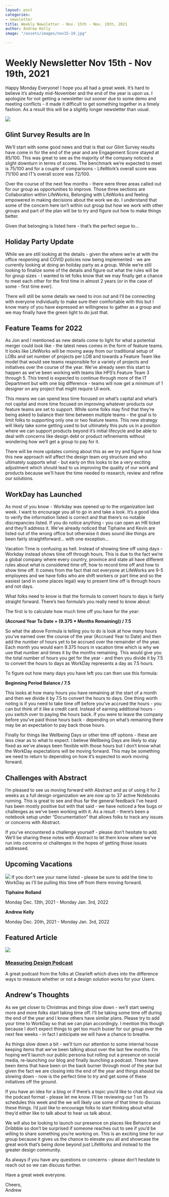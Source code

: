 ```yaml
---
layout: post
categories:
- newsletter
title: Weekly Newsletter - Nov. 15th - Nov. 19th, 2021
author: Andrew Kelly
image: "/assets/images/nov15-19.jpg"

---
```

# **Weekly Newsletter Nov 15th - Nov 19th, 2021**

Happy Monday Everyone! I hope you all had a great week. It’s hard to believe it’s already mid-November and the end of the year is upon us. I apologize for not getting a newsletter out sooner due to some demo and meeting conflicts - it made it difficult to get something together in a timely fashion. As a result this will be a slightly longer newsletter than usual.


![](/assets/images/glint-survey.jpg)

##  Glint Survey Results are In 

We’ll start with some good news and that is that our Glint Survey results have come in for the end of the year and are Engagement Score stayed at 85/100. This was great to see as the majority of the company noticed a slight downturn in terms of scores. The benchmark we’re expected to meet is 75/100 and for a couple of comparisons - LifeWork’s overall score was 71/100 and IT’s overall score was 72/100.

Over the course of the next few months - there were three areas called out for our group as opportunities to improve. Those three sections are Collaboration within LifeWorks, Belonging with LifeWorks and feeling empowered in making decisions about the work we do. I understand that some of the concern here isn’t within out group but how we work with other groups and part of the plan will be to try and figure out how to make things better.

Given that belonging is listed here - that’s the perfect segue to…

## Holiday Party Update 

While we are still looking at the details - given the where we’re at with the office reopening and COVID policies now being implemented - we are currently looking at doing an holiday party as a group. While we’re still looking to finalize some of the details and figure out what the rules will be for group sizes - I wanted to let folks know that we may finally get a chance to meet each other for the first time in almost 2 years (or in the case of some - first time ever).

There will still be some details we need to iron out and I’ll be connecting with everyone individually to make sure their comfortable with this but I know many of you have expressed an willingness to gather as a group and we may finally have the green light to do just that.

## Feature Teams for 2022

As Jon and I mentioned as new details come to light for what a potential merger could look like - the latest news comes in the form of feature teams. It looks like LifeWorks will be moving away from our traditional setup of LOBs and set number of projects per LOB and towards a Feature Team like model that would see teams responsible for a variety of projects and initiatives over the course of the year. We’ve already seen this start to happen as we’ve been working with teams like HPS’s Feature Team 3 through 5. This trend is expected to continue through more of the IT Department but with one big difference - teams will now get a minimum of 1 designer on any project that might require UI work.

This means we can spend less time focused on what’s capital and what’s not capital and more time focused on improving whatever products our feature teams are set to support. While some folks may find that they’re being asked to balance their time between multiple teams - the goal is to limit folks to supporting only one or two feature teams. This new strategy will likely take some getting used to but ultimately this puts us in a position where we can support products beyond it’s initial lifecycle and be able to deal with concerns like design debt or product refinements without wondering how we’ll get a group to pay for it.

There will be more updates coming about this as we try and figure out how this new approach will affect the design team org structure and who ultimately supports what - but early on this looks to be a very exciting adjustment which should lead to us improving the quality of our work and products because we’ll have the time needed to research, review and refine our solutions.

## WorkDay has Launched

As most of you know - Workday was opened up to the organization last week. I want to encourage you all to go in and take a look. It’s a good idea to verify the information listed is correct and that there’s no notable discrepancies listed. If you do notice anything - you can open an HR ticket and they’ll address it. We’ve already noticed that Tiphaine and Kevin are listed out of the wrong office but otherwise it does sound like things are been fairly straightforward… with one exception…

Vacation Time is confusing as hell. Instead of showing time off using days - Workday instead shows time off through hours. This is due to the fact we’re a global company where every country, province and state all have different rules about what is considered time off, how to record time off and how to show time off. It comes from the fact that not everyone at LifeWorks are 9-5 employees and we have folks who are shift workers or part time and so the easiest (and in some places legal) way to present time off is through hours and not days.

What folks need to know is that the formula to convert hours to days is fairly straight forward. There’s two formula’s you really need to know about:

The first is to calculate how much time off you have for the year:  

**(Accrued Year To Date + (9.375 * Months Remaining)) / 7.5**

So what the above Formula is telling you to do is look at how many hours you’ve earned over the course of the year (Accrued Year to Date) and then add the number of hours yet to be accrued over the remainder of the year. Each month you would earn 9.375 hours in vacation time which is why we use that number and times it by the months remaining. This would give you the total number of hours you get for the year - and then you divide it by 7.5 to convert the hours to days as WorkDay represents a day as 7.5 hours.

To figure out how many days you have left you can then use this formula:  

**Beginning Period Balance / 7.5**

This looks at how many hours you have remaining at the start of a month and then we divide it by 7.5 to convert the hours to days. One thing worth noting is if you need to take time off before you’ve accrued the hours - you can but think of it like a credit card. Instead of earning additional hours - you switch over to paying the hours back. If you were to leave the company before you’ve paid those hours back - depending on what’s remaining there may be an expectation to pay back those hours.

Finally for things like Wellbeing Days or other time off options - these are less clear as to what to expect. I believe Wellbeing Days are likely to stay fixed as we’ve always been flexible with those hours but I don’t know what the WorkDay expectations will be moving forward. This may be something we need to return to depending on how it’s expected to work moving forward.

## Challenges with Abstract

I’m pleased to see us moving forward with Abstract and as of using it for 2 weeks as a full design organization we are now up to 37 active Notebooks running. This is great to see and thus far the general feedback I’ve heard has been mostly positive but with that said - we have noticed a few bugs or challenges as we’ve been working with it. As a result - there’s been a notebook setup under “Documentation” that allows folks to track any issues or concerns with Abstract.

If you’ve encountered a challenge yourself - please don’t hesitate to add. We’ll be sharing these notes with Abstract to let them know where we’ve run into concerns or challenges in the hopes of getting those issues addressed.

## **Upcoming Vacations**

![](/assets/images/photo-1527179528411-4219e0714bcc.jpeg)
If you don't see your name listed - please be sure to add the time to WorkDay as I'll be pulling this time off from there moving forward.

**Tiphaine Rolland**

Monday Dec. 13th, 2021 - Monday Jan. 3rd, 2022

**Andrew Kelly**

Monday Dec. 20th, 2021 - Monday Jan. 3rd, 2022


## Featured Article

![](/assets/images/clearleft-podcast.jpg)
### [Measuring Design Podcast](https://podcast.clearleft.com/season03/episode05/)

A great podcast from the folks at Clearleft which dives into the difference ways to measure whether or not a design solution works for your Users.

## Andrew's Thoughts

As we get closer to Christmas and things slow down - we’ll start seeing more and more folks start taking time off. I’ll be taking some time off during the end of the year and I know others have similar plans. Please try to add your time to WorkDay so that we can plan accordingly. I mention this though because I don’t expect things to get too much busier for our group over the next few weeks - in fact I anticipate we will have a chance to breathe.

As things slow down a bit - we’ll turn our attention to some internal house keeping items that we’ve been talking about over the last few months. I’m hoping we’ll launch our public persona but rolling out a presence on social media, re-launching our blog and finally launching a podcast. These have been items that have been on the back burner through most of the year but given the fact we are closing into the end of the year and things should be slowing down - now is the perfect time to try and get some of these initiatives off the ground.

If you have an idea for a blog or if there’s a topic you’d like to chat about via the podcast format - please let me know. I’ll be reviewing our 1 on 1’s schedules this week and the we will likely use some of that time to discuss these things. I’d just like to encourage folks to start thinking about what they’d either like to talk about to hear us talk about.

We will also be looking to launch our presence on places like Behance and Dribbble so don’t be surprised if someone reaches out to see if you’d be willing to share something you’re working on. This is an exciting time for our group because it gives us the chance to elevate you all and showcase the great work that’s being done beyond just LifeWorks and instead to the greater design community.

As always if you have any questions or concerns - please don’t hesitate to reach out so we can discuss further.

Have a great week everyone.

Cheers,  
Andrew

